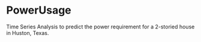 # PowerUsage
Time Series Analysis to predict the power requirement for a 2-storied house in Huston, Texas.
